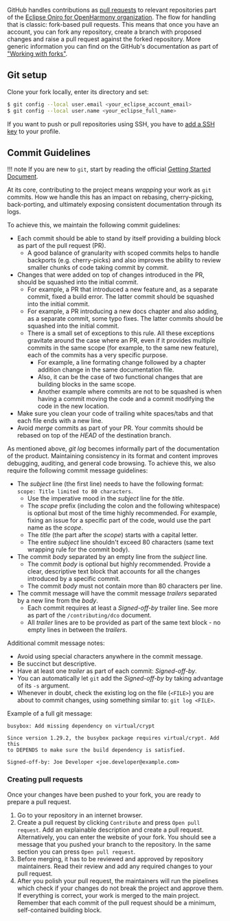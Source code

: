 
GitHub handles contributions as [pull requests](https://docs.github.com/en/pull-requests/collaborating-with-pull-requests/proposing-changes-to-your-work-with-pull-requests/about-pull-requests) to relevant repositories part of the [Eclipse Oniro for OpenHarmony organization](https://github.com/eclipse-oniro4openharmony).
The flow for handling that is classic: fork-based pull requests. This means that once you have an account, you can fork any repository, create a branch with proposed changes and raise a pull request against the forked repository. More generic information you can find on the GitHub's documentation as part of ["Working with forks"](https://docs.github.com/en/pull-requests/collaborating-with-pull-requests/working-with-forks).

## Git setup

Clone your fork locally, enter its directory and set:

```bash
$ git config --local user.email <your_eclipse_account_email>
$ git config --local user.name <your_eclipse_full_name>
```

If you want to push or pull repositories using SSH, you have to [add a
SSH key](https://docs.github.com/en/authentication/connecting-to-github-with-ssh/adding-a-new-ssh-key-to-your-github-account) to your profile.

## Commit Guidelines

!!! note
    If you are new to `git`, start by reading the official [Getting Started Document](https://git-scm.com/book/en/v2/Getting-Started-First-Time-Git-Setup).

At its core, contributing to the project means _wrapping_ your work as
`git` commits. How we handle this has an impact on rebasing,
cherry-picking, back-porting, and ultimately exposing consistent
documentation through its logs.

To achieve this, we maintain the following commit guidelines:

- Each commit should be able to stand by itself providing a building
  block as part of the pull request (PR).
  - A good balance of granularity with scoped commits helps to
    handle backports (e.g. cherry-picks) and also improves the
    ability to review smaller chunks of code taking commit by
    commit.
- Changes that were added on top of changes introduced in the PR,
  should be squashed into the initial commit.
  - For example, a PR that introduced a new feature and, as a separate
    commit, fixed a build error.
    The latter commit should be squashed into the initial commit.
  - For example, a PR introducing a new docs chapter and also
    adding, as a separate commit, some typo fixes. The latter
    commits should be squashed into the initial commit.
  - There is a small set of exceptions to this rule. All these
    exceptions gravitate around the case where an PR, even if it
    provides multiple commits in the same scope (for example, to the
    same new feature), each of the commits has a very specific
    purpose.
    - For example, a line formating change followed by a chapter
      addition change in the same documentation file.
    - Also, it can be the case of two functional changes that are
      building blocks in the same scope.
    - Another example where commits are not to be squashed is when
      having a commit moving the code and a commit modifying the
      code in the new location.
- Make sure you clean your code of trailing white spaces/tabs and that
  each file ends with a new line.
- Avoid _merge_ commits as part of your PR. Your commits should be
  rebased on top of the _HEAD_ of the destination branch.

As mentioned above, _git log_ becomes informally part of the
documentation of the product. Maintaining consistency in its format and
content improves debugging, auditing, and general code browsing. To
achieve this, we also require the following commit message guidelines:

- The _subject_ line (the first line) needs to have the following
  format: `scope: Title limited to 80 characters`.
  - Use the imperative mood in the _subject_ line for the _title_.
  - The _scope_ prefix (including the colon and the following
    whitespace) is optional but most of the time highly recommended.
    For example, fixing an issue for a specific part of the code, would
    use the part name as the _scope_.
  - The _title_ (the part after the _scope_) starts with a capital
    letter.
  - The entire _subject_ line shouldn't exceed 80 characters (same
    text wrapping rule for the commit body).
- The commit _body_ separated by an empty line from the _subject_
  line.
  - The commit _body_ is optional but highly recommended. Provide a
    clear, descriptive text block that accounts for all the changes
    introduced by a specific commit.
  - The commit _body_ must not contain more than 80 characters per
    line.
- The commit message will have the commit message _trailers_ separated
  by a new line from the _body_.
  - Each commit requires at least a _Signed-off-by_ trailer line.
    See more as part of the `/contributing/dco` document.
  - All _trailer_ lines are to be provided as part of the same text
    block - no empty lines in between the _trailers_.

Additional commit message notes:

- Avoid using special characters anywhere in the commit message.
- Be succinct but descriptive.
- Have at least one _trailer_ as part of each commit: _Signed-off-by_.
- You can automatically let `git` add the _Signed-off-by_ by taking
  advantage of its `-s` argument.
- Whenever in doubt, check the existing log on the file (`<FILE>`) you
  are about to commit changes, using something similar to:
  `git log <FILE>`.

Example of a full git message:

```text
busybox: Add missing dependency on virtual/crypt

Since version 1.29.2, the busybox package requires virtual/crypt. Add this
to DEPENDS to make sure the build dependency is satisfied.

Signed-off-by: Joe Developer <joe.developer@example.com>
```

### Creating pull requests

Once your changes have been pushed to your fork, you are ready to
prepare a pull request.

1.  Go to your repository in an internet browser.
2.  Create a pull request by clicking `Contribute` and press `Open pull request`.
    Add an explainable description and
    create a pull request. Alternatively, you can enter the website of
    your fork. You should see a message that you pushed your branch to
    the repository. In the same section you can press
    `Open pull request`.
3.  Before merging, it has to be reviewed and approved by repository
    maintainers. Read their review and add any required changes to your
    pull request.
4.  After you polish your pull request, the maintainers will run the
    pipelines which check if your changes do not break the project and
    approve them. If everything is correct, your work is merged to the
    main project. Remember that each commit of the pull request should
    be a minimum, self-contained building block.
